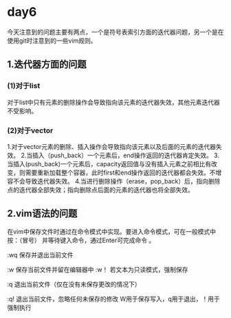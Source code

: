 # day6

  今天注意到的问题主要有两点，一个是符号表索引方面的迭代器问题，另一个是在使用git时注意到的一些vim规则。

## 1.迭代器方面的问题

### (1)对于list

  对于list中只有元素的删除操作会导致指向该元素的迭代器失效，其他元素迭代器不受影响。

### (2)对于vector

   1.对于vector元素的删除、插入操作会导致指向该元素以及后面的元素的迭代器失效。
   2.当插入（push_back）一个元素后，end操作返回的迭代器肯定失效。
   3.当插入(push_back)一个元素后，capacity返回值与没有插入元素之前相比有改变，则需要重新加载整个容器，此时first和end操作返回的迭代器都会失效。不增容不会导致迭代器失效。
   4.当进行删除操作（erase，pop_back）后，指向删除点的迭代器全部失效；指向删除点后面的元素的迭代器也将全部失效。

## 2.vim语法的问题

  在vim中保存文件时通过在命令模式中实现。要进入命令模式，可在一般模式中按：（冒号） 并等待键入命令，通过Enter可完成命令 。

:wq 保存并退出当前文件

 :w 保存当前文件并留在编辑器中 :w！ 若文本为只读模式，强制保存

 :q 退出当前文件（仅在没有未保存更改的情况下）

 :q! 退出当前文件，忽略任何未保存的修改 W用于保存写入，q用于退出，！用于强制执行